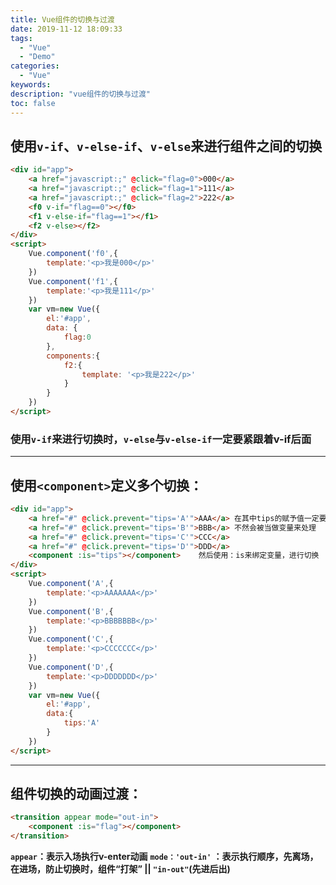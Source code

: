 ```yaml
---
title: Vue组件的切换与过渡
date: 2019-11-12 18:09:33
tags:
  - "Vue"
  - "Demo"
categories:
  - "Vue"
keywords:
description: "vue组件的切换与过渡"
toc: false
---
```


## 使用`v-if`、`v-else-if`、`v-else`来进行组件之间的切换

``` html
<div id="app">
    <a href="javascript:;" @click="flag=0">000</a>
    <a href="javascript:;" @click="flag=1">111</a>
    <a href="javascript:;" @click="flag=2">222</a>
    <f0 v-if="flag==0"></f0>
    <f1 v-else-if="flag==1"></f1>
    <f2 v-else></f2>
</div>
<script>
    Vue.component('f0',{
        template:'<p>我是000</p>'
    })
    Vue.component('f1',{
        template:'<p>我是111</p>'
    })
    var vm=new Vue({
        el:'#app',
        data: {
            flag:0
        },
        components:{
            f2:{
                template: '<p>我是222</p>'
            }
        }
    })
</script>
```
### 使用`v-if`来进行切换时，`v-else`与`v-else-if`一定要紧跟着v-if后面

---

## 使用`<component>`定义多个切换：
``` html
<div id="app">
    <a href="#" @click.prevent="tips='A'">AAA</a> 在其中tips的赋予值一定要用引号所包裹
    <a href="#" @click.prevent="tips='B'">BBB</a> 不然会被当做变量来处理
    <a href="#" @click.prevent="tips='C'">CCC</a>
    <a href="#" @click.prevent="tips='D'">DDD</a>
    <component :is="tips"></component>    然后使用：is来绑定变量，进行切换
</div>
<script>
    Vue.component('A',{
        template:'<p>AAAAAAA</p>'
    })
    Vue.component('B',{
        template:'<p>BBBBBBB</p>'
    })
    Vue.component('C',{
        template:'<p>CCCCCCC</p>'
    })
    Vue.component('D',{
        template:'<p>DDDDDDD</p>'
    })
    var vm=new Vue({
        el:'#app',
        data:{
            tips:'A'
        }
    })
</script>
```

---

## 组件切换的动画过渡：

``` html    
<transition appear mode="out-in">
    <component :is="flag"></component>
</transition>
```

**`appear`：表示入场执行v-enter动画**
**`mode：'out-in'` ：表示执行顺序，先离场，在进场，防止切换时，组件“打架” || `"in-out"`(先进后出)**



